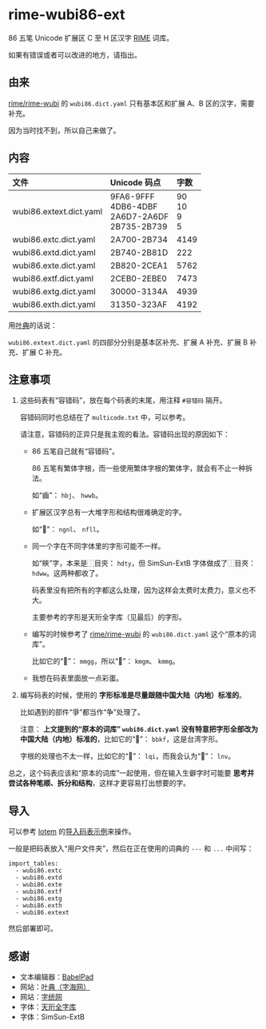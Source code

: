 # rime-wubi86-ext

86 五笔 Unicode 扩展区 C 至 H 区汉字 [RIME](https://rime.im/) 词库。

如果有错误或者可以改进的地方，请指出。

## 由来

[rime/rime-wubi](https://github.com/rime/rime-wubi) 的 `wubi86.dict.yaml` 只有基本区和扩展 A、B 区的汉字，需要补充。

因为当时找不到，所以自己来做了。

## 内容

| 文件 | Unicode 码点 | 字数 |
| :--- | :------ | :--- |
| wubi86.extext.dict.yaml | 9FA6-9FFF<br/>4DB6-4DBF<br/>2A6D7-2A6DF<br/>2B735-2B739 | 90<br/>10<br/>9<br/>5 |
| wubi86.extc.dict.yaml | 2A700-2B734 | 4149 |
| wubi86.extd.dict.yaml | 2B740-2B81D | 222 |
| wubi86.exte.dict.yaml | 2B820-2CEA1 | 5762 |
| wubi86.extf.dict.yaml | 2CEB0-2EBE0 | 7473 |
| wubi86.extg.dict.yaml | 30000-3134A | 4939 |
| wubi86.exth.dict.yaml | 31350-323AF | 4192 |

用[叶典](http://yedict.com/)的话说：

`wubi86.extext.dict.yaml` 的四部分分别是基本区补充、扩展 A 补充、扩展 B 补充、扩展 C 补充。

## 注意事项

1. 这些码表有“容错码”，放在每个码表的末尾，用注释 `#容错码` 隔开。

   容错码同时也总结在了 `multicode.txt` 中，可以参考。

   请注意，容错码的正异只是我主观的看法。容错码出现的原因如下：

   * 86 五笔自己就有“容错码”。

     86 五笔有繁体字根，而一些使用繁体字根的繁体字，就会有不止一种拆法。

     如“齒”： `hbj`、 `hwwb`。

   * 扩展区汉字总有一大堆字形和结构很难确定的字。

     如“𪭃”： `ngnl`、 `nfll`。

   * 同一个字在不同字体里的字形可能不一样。

     如“鿃”字，本来是⿰目㚒： `hdty`，但 SimSun-ExtB 字体做成了⿰目夾： `hdww`。这两种都收了。

     码表里没有把所有的字都这么处理，因为这样会太费时太费力，意义也不大。

     主要参考的字形是天珩全字库（见最后）的字形。

   * 编写的时候参考了 [rime/rime-wubi](https://github.com/rime/rime-wubi) 的 `wubi86.dict.yaml` 这个“原本的词库”。

     比如它的“𠕄”： `mmgg`，所以“𫩦”： `kmgm`、 `kmmg`。

   * 我想在码表里面放一点彩蛋。

2. 编写码表的时候，使用的 **字形标准是尽量跟随中国大陆（内地）标准的**。

   比如遇到的部件“爭”都当作“争”处理了。

   注意： **上文提到的“原本的词库” `wubi86.dict.yaml` 没有特意把字形全部改为中国大陆（内地）标准的**，比如它的“𨼳”： `bbkf`，这是台湾字形。

   字根的处理也不太一样，比如它的“𡆢”： `lqi`，而我会认为“𡆢”： `lnv`。

总之，这个码表应该和“原本的词库”一起使用，但在输入生僻字时可能要 **思考并尝试各种笔顺、拆分和结构**，这样才更容易打出想要的字。

## 导入

可以参考 [lotem](https://github.com/lotem) 的[导入码表示例](https://gist.github.com/lotem/5443073)来操作。

一般是把码表放入“用户文件夹”，然后在正在使用的词典的 `---` 和 `...` 中间写：

```
import_tables:
  - wubi86.extc
  - wubi86.extd
  - wubi86.exte
  - wubi86.extf
  - wubi86.extg
  - wubi86.exth
  - wubi86.extext
```

然后部署即可。

## 感谢

* 文本编辑器：[BabelPad](https://www.babelstone.co.uk/Software/BabelPad.html)
* 网站：[叶典（字海网）](http://yedict.com/)
* 网站：[字统网](https://zi.tools/)
* 字体：[天珩全字库](http://cheonhyeong.com/Simplified/download.html)
* 字体：SimSun-ExtB
